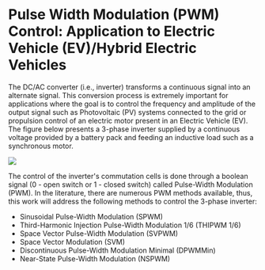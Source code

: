 # Pulse Width Modulation (PWM) Control: Application to Electric Vehicle (EV)/Hybrid Electric Vehicles

The DC/AC converter (i.e., inverter) transforms a continuous signal into an alternate signal. This conversion process is extremely important for applications where the goal is to control the frequency and amplitude of the output signal such as Photovoltaic (PV) systems connected to the grid or propulsion control of an electric motor present in an Electric Vehicle (EV). The figure below presents a 3-phase inverter supplied by a continuous voltage provided by a battery pack and feeding an inductive load such as a synchronous motor.

![](images/3-phase-inverter.png)

The control of the inverter's commutation cells is done through a boolean signal (0 - open switch or 1 - closed switch) called Pulse-Width Modulation (PWM). In the literature, there are numerous PWM methods available, thus, this work will address the following methods to control the 3-phase inverter: 

 - Sinusoidal Pulse-Width Modulation (SPWM)
 - Third-Harmonic Injection Pulse-Width Modulation $1/6$ (THIPWM $1/6$)
 - Space Vector Pulse-Width Modulation (SVPWM)
 - Space Vector Modulation (SVM)
 - Discontinuous Pulse-Width Modulation Minimal (DPWMMin)
 - Near-State Pulse-Width Modulation (NSPWM)
